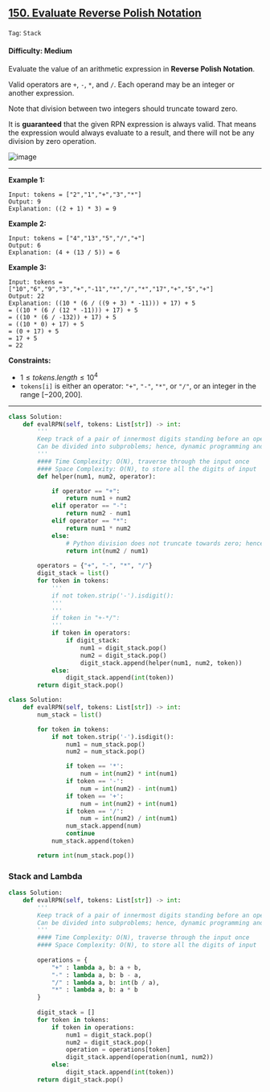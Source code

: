 ## [150. Evaluate Reverse Polish Notation](https://leetcode.com/problems/evaluate-reverse-polish-notation)

```Tag```: ```Stack```

#### Difficulty: Medium

Evaluate the value of an arithmetic expression in __Reverse Polish Notation__.

Valid operators are ```+```, ```-```, ```*```, and ```/```. Each operand may be an integer or another expression.

Note that division between two integers should truncate toward zero.

It is __guaranteed__ that the given RPN expression is always valid. That means the expression would always evaluate to a result, and there will not be any division by zero operation.

![image](https://github.com/quananhle/Python/assets/35042430/3a7593a9-6e03-4ba1-b520-8677c2207548)

---

__Example 1:__

```
Input: tokens = ["2","1","+","3","*"]
Output: 9
Explanation: ((2 + 1) * 3) = 9
```

__Example 2:__

```
Input: tokens = ["4","13","5","/","+"]
Output: 6
Explanation: (4 + (13 / 5)) = 6
```

__Example 3:__

```
Input: tokens = ["10","6","9","3","+","-11","*","/","*","17","+","5","+"]
Output: 22
Explanation: ((10 * (6 / ((9 + 3) * -11))) + 17) + 5
= ((10 * (6 / (12 * -11))) + 17) + 5
= ((10 * (6 / -132)) + 17) + 5
= ((10 * 0) + 17) + 5
= (0 + 17) + 5
= 17 + 5
= 22
```

__Constraints:__

- $1 \le tokens.length \le 10^4$
- ```tokens[i]``` is either an operator: ```"+"```, ```"-"```, ```"*"```, or ```"/"```, or an integer in the range $[-200, 200]$.

---

```Python
class Solution:
    def evalRPN(self, tokens: List[str]) -> int:
        '''
        Keep track of a pair of innermost digits standing before an operators, and recursively develop to the outside
        Can be divided into subproblems; hence, dynamic programming and stack could be used
        '''
        #### Time Complexity: O(N), traverse through the input once
        #### Space Complexity: O(N), to store all the digits of input
        def helper(num1, num2, operator):

            if operator == "+":
                return num1 + num2
            elif operator == "-":
                return num2 - num1
            elif operator == "*":
                return num1 * num2
            else:
                # Python division does not truncate towards zero; hence, use int(a/b). Note that int(a/b) != int(a//b)                
                return int(num2 / num1)
                
        operators = {"+", "-", "*", "/"}
        digit_stack = list()
        for token in tokens:
            '''
            if not token.strip('-').isdigit():
            '''
            '''
            if token in "+-*/":
            '''
            if token in operators:
                if digit_stack:
                    num1 = digit_stack.pop()
                    num2 = digit_stack.pop()
                    digit_stack.append(helper(num1, num2, token))
            else:
                digit_stack.append(int(token))
        return digit_stack.pop()
```

```Python
class Solution:
    def evalRPN(self, tokens: List[str]) -> int:
        num_stack = list()

        for token in tokens:
            if not token.strip('-').isdigit():
                num1 = num_stack.pop()
                num2 = num_stack.pop()

                if token == '*':
                    num = int(num2) * int(num1)
                if token == '-':
                    num = int(num2) - int(num1)
                if token == '+':
                    num = int(num2) + int(num1)
                if token == '/':
                    num = int(num2) / int(num1)
                num_stack.append(num)
                continue
            num_stack.append(token)

        return int(num_stack.pop())
```

### Stack and Lambda

```Python
class Solution:
    def evalRPN(self, tokens: List[str]) -> int:
        '''
        Keep track of a pair of innermost digits standing before an operators, and recursively develop to the outside
        Can be divided into subproblems; hence, dynamic programming and stack could be used
        '''
        #### Time Complexity: O(N), traverse through the input once
        #### Space Complexity: O(N), to store all the digits of input
        
        operations = {
            "+" : lambda a, b: a + b,
            "-" : lambda a, b: b - a,
            "/" : lambda a, b: int(b / a),
            "*" : lambda a, b: a * b
        }
        
        digit_stack = []
        for token in tokens:
            if token in operations:
                num1 = digit_stack.pop()
                num2 = digit_stack.pop()
                operation = operations[token]
                digit_stack.append(operation(num1, num2))
            else:
                digit_stack.append(int(token))
        return digit_stack.pop()
```
